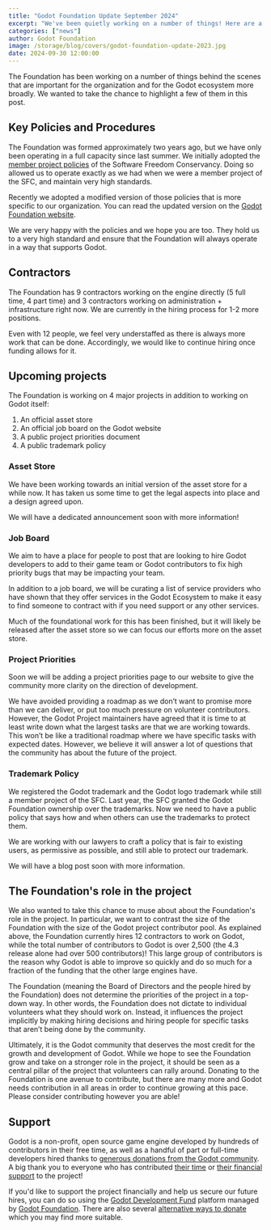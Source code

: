 ```yaml
---
title: "Godot Foundation Update September 2024"
excerpt: "We've been quietly working on a number of things! Here are a few."
categories: ["news"]
author: Godot Foundation
image: /storage/blog/covers/godot-foundation-update-2023.jpg
date: 2024-09-30 12:00:00
---
```


The Foundation has been working on a number of things behind the scenes that are important for the organization and for
the Godot ecosystem more broadly. We wanted to take the chance to highlight a few of them in this post.

## Key Policies and Procedures
The Foundation was formed approximately two years ago, but we have only been operating in a full capacity since last
summer. We initially adopted the [member project policies](https://sfconservancy.org/projects/policies/) of the Software
Freedom Conservancy. Doing so allowed us to operate exactly as we had when we were a member project of the SFC, and
maintain very high standards.

Recently we adopted a modified version of those policies that is more specific to our organization. You can read the
updated version on the [Godot Foundation website](https://godot.foundation/policies-and-procedures/key-policies).

We are very happy with the policies and we hope you are too. They hold us to a very high standard and ensure that the
Foundation will always operate in a way that supports Godot. 

## Contractors
The Foundation has 9 contractors working on the engine directly (5 full time, 4 part time) and 3 contractors
working on administration + infrastructure right now. We are currently in the hiring process for 1-2 more positions.

Even with 12 people, we feel very understaffed as there is always more work that can be done. Accordingly, we would like
to continue hiring once funding allows for it.

## Upcoming projects
The Foundation is working on 4 major projects in addition to working on Godot itself:
1. An official asset store
2. An official job board on the Godot website
3. A public project priorities document
4. A public trademark policy

### Asset Store
We have been working towards an initial version of the asset store for a while now. It has taken us some time to get the
legal aspects into place and a design agreed upon. 

We will have a dedicated announcement soon with more information!

### Job Board
We aim to have a place for people to post that are looking to hire Godot developers to add to their game team or Godot
contributors to fix high priority bugs that may be impacting your team.

In addition to a job board, we will be curating a list of service providers who have shown that they offer services in
the Godot Ecosystem to make it easy to find someone to contract with if you need support or any other services.

Much of the foundational work for this has been finished, but it will likely be released after the asset store so we can
focus our efforts more on the asset store. 

### Project Priorities
Soon we will be adding a project priorities page to our website to give the community more clarity on the direction of
development.

We have avoided providing a roadmap as we don’t want to promise more than we can deliver, or put too much pressure on
volunteer contributors. However, the Godot Project maintainers have agreed that it is time to at least write down what
the largest tasks are that we are working towards. This won’t be like a traditional roadmap where we have specific tasks
with expected dates. However, we believe it will answer a lot of questions that the community has about the future of
the project.
 
### Trademark Policy
We registered the Godot trademark and the Godot logo trademark while still a member project of the SFC. Last year, the
SFC granted the Godot Foundation ownership over the trademarks. Now we need to have a public policy that says how and
when others can use the trademarks to protect them.

We are working with our lawyers to craft a policy that is fair to existing users, as permissive as possible, and still
able to protect our trademark.

We will have a blog post soon with more information.

## The Foundation's role in the project

We also wanted to take this chance to muse about about the Foundation's role in the project. In particular, we want to
contrast the size of the Foundation with the size of the Godot project contributor pool. As explained above, the
Foundation currently hires 12 contractors to work on Godot, while the total number of contributors to Godot is over
2,500 (the 4.3 release alone had over 500 contributors)! This large group of contributors is the reason why Godot is
able to improve so quickly and do so much for a fraction of the funding that the other large engines have.

The Foundation (meaning the Board of Directors and the people hired by the Foundation) does not determine the priorities
of the project in a top-down way. In other words, the Foundation does not dictate to individual volunteers what they
should work on. Instead, it influences the project implicitly by making hiring decisions and hiring people for specific
tasks that aren’t being done by the community.

Ultimately, it is the Godot community that deserves the most credit for the growth and development of Godot. While we
hope to see the Foundation grow and take on a stronger role in the project, it should be seen as a central pillar of the
project that volunteers can rally around. Donating to the Foundation is one avenue to contribute, but there are many
more and Godot needs contribution in all areas in order to continue growing at this pace. Please consider contributing
however you are able!

## Support

Godot is a non-profit, open source game engine developed by hundreds of contributors in their free time, as well as a handful of part or full-time developers hired thanks to [generous donations from the Godot community](https://fund.godotengine.org/). A big thank you to everyone who has contributed [their time](https://github.com/godotengine/godot/blob/master/AUTHORS.md) or [their financial support](https://github.com/godotengine/godot/blob/master/DONORS.md) to the project!

If you'd like to support the project financially and help us secure our future hires, you can do so using the [Godot Development Fund](https://fund.godotengine.org/) platform managed by [Godot Foundation](https://godot.foundation/). There are also several [alternative ways to donate](/donate) which you may find more suitable.
